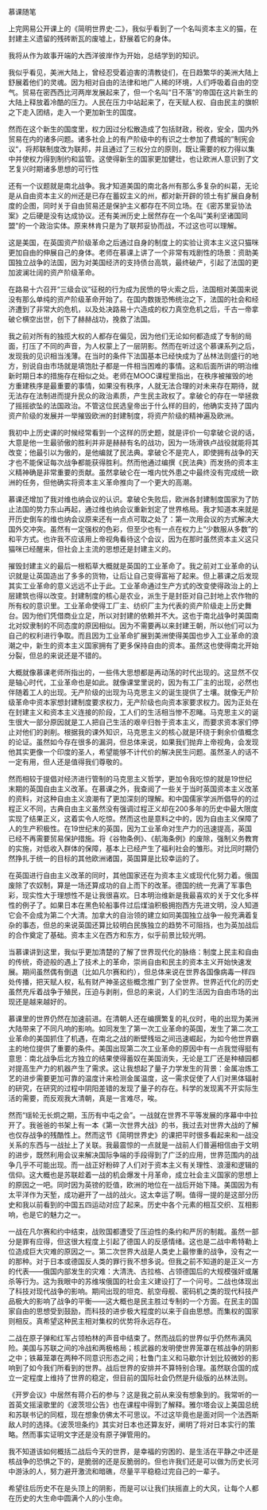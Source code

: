 慕课随笔

上完网易公开课上的《简明世界史·二》，我似乎看到了一个名叫资本主义的猫，在封建主义遗留的残砖断瓦的废墟上，舒展着它的身体。

我将从作为故事开端的大西洋彼岸作为开始，总结学到的知识。

我似乎看见，美洲大陆上，曾经忍受着迫害的清教徒们，在日趋繁华的美洲大陆上舒展着他们的灵魂。因为相对自由的法律和地广人稀的环境，人们呼吸着自由的空气。贸易在密西西比河两岸发展起来了，但一个名叫“日不落”的帝国在这片新生的大陆上释放着冷酷的压力。人民在压力中站起来了，在天赋人权、自由民主的旗帜之下走入团结，走入一个更加新生的国度。

然而在这个新生的国度里，权力因过分松散造成了包括财政，税收，安全，国内外贸易在内的诸多问题。诸多社会上的有产阶级中的有识之士参加了费城的”制宪会议“，将邦联制度改为联邦，并且通过了三权分立的原则，既让需要的权力得以集中并使权力得到制约和监管。这使得新生的国家更加健壮，也让欧洲人意识到了文艺复兴时期诸多思想的可行性

还有一个议题就是南北战争。我才知道美国的南北各州有那么多复杂的纠葛，无论是从自由资本主义的州还是已存在蓄奴主义的州，都对新开辟的领土有扩展自身制度的企图，同时关于自由贸易还是保护主义都存在不同立场。在《密苏里妥协法案》之后硬是没有达成协议。还有美洲历史上居然存在一个名叫”美利坚诸国同盟“的一个政治实体。原来林肯只是为了联邦妥协而战，不过这也可以理解。

这是美国，在英国资产阶级革命之后通过自身的制度上的实验让资本主义这只猫咪更加自由的伸展自己的身体。老师在慕课上讲了一个非常有戏剧性的场景：资助美国独立战争的法国，因为对美国经济的支持债台高筑，最终破产，引起了法国的更加波澜壮阔的资产阶级革命。

在路易十六召开“三级会议”征税的行为成为民愤的导火索之后，法国相对美国来说没有那么单纯的资产阶级革命开始了。在国内数拨恐怖统治之下，法国的社会和经济遭到了非常大的危机，以及处决路易十六造成的权力真空危机之后，千古一帝拿破仑横空出世，创下了赫赫战功，挽救了法国。

我之前对所有的独揽大权的人都存在偏见，因为他们无论如何都造成了专制的局面，打压了不同的声音，为人权蒙上了一层阴影。然而在听过这个慕课系列之后，发现我的见识相当浅薄。在当时的条件下法国基本已经快成为了丛林法则盛行的地方，别说自由市场就是填饱肚子都是一件相当困难的事情。这和后面所讲的明治维新时期日本的措施存在相似之处。老师在MOOC课程里指出，在秩序被摧毁的地方重建秩序是最重要的事情，如果没有秩序，人就无法合理的对未来存在期待，就无法存在法制进而提升民众的政治素质，产生民主政权了。拿破仑的存在一举拯救了摇摇欲坠的法国政治。不管这位民选皇帝出于什么样的目的，他确实支持了国内资产阶级的发展并一举摧毁欧洲的封建制度，将资产阶级的精神遍及欧洲。

我初中上历史课的时候经常看到一个这样的历史题，就是评价一句拿破仑说的话，大意是他一生最骄傲的胜利并非是赫赫有名的战功，因为一场滑铁卢战役就能将其改变；他最引以为傲的，是他编就了民法典。拿破仑不是完人，即使拥有战争的天才也不能保证每次战争都能获得胜利。然而他通过编撰《民法典》而发扬的资本主义精神确是非常重要的贡献。虽然拿破仑在一堆内忧外患之中最终没有完成统一欧洲的任务，但他确实将资本主义革命推向了一个更大的高潮。

慕课还增加了我对维也纳会议的认识。拿破仑失败后，欧洲各封建制度国家为了防止法国的势力东山再起，通过维也纳会议重新划定了世界格局。我才知道本来就是开历史倒车的维也纳会议原来还有一点点可取之处了：第一次用会议的方式解决大国外交冲突。虽然有一定强权的色彩，但至少也有一点在权力上“少数服从多数”的和平方式。也许我不应该用上帝视角看待这个会议，因为在那时虽然资本主义这只猫咪已经醒来，但社会上主流的思想还是封建主义的。

摧毁封建主义的最后一根稻草大概就是英国的工业革命了。我之前对工业革命的认识就是让英国造出了多多的货物，让后让自己变得富裕了起来。但上慕课之后发现其实工业革命的意义远远不止于此。工业革命通过生产方式的改变使得政治上的上层建筑也得以改变。封建制度的核心是农业，派生于是封臣对自己封地上农作物的所有权的意识里。工业革命使得工厂主、纺织厂主为代表的资产阶级走上历史舞台。因为他们凭借商业立足，所以对封建的依赖并不大。这也于南北战争时美国南北对奴隶制的不同态度的原因相似。因为不需要再以来封建王朝，所以他们可以为自己的权利进行争取。而且因为工业革命扩展到美洲使得美国也步入工业革命的浪潮之中，新生的资本主义国家拥有了更多保持自由的资本。虽然这也使得南北开始分裂，但总的来说还是不错的。

大概就像慕课老师所指出的，一些伟大思想都是再动荡的时代出现的。这显然不仅是轴心时代，工业革命也是如此。就像课堂里说的，因为有工厂主的出现，必然也伴随着工人的出现。无产阶级的出现为马克思主义的诞生提供了土壤。就像无产阶级革命中资本家想封建制度要求权力，无产阶级也向资本家要求权力。因为正处在在封建主义和资本主义连接的阶段，工人们的生活相当惨不忍睹。马克思主义的诞生很大一部分原因就是工人把自己生活的艰辛归咎于资本主义，而要求资本家们停止对他们的剥削。根据我的课外知识，马克思主义的核心就是环绕于剩余价值概念的论证。虽然如今存在很多的漏洞，但总体来说，如果我们抛弃上帝视角，会发现他其实更像一个印度的圣人，希望能够不计代价的解决民生问题。虽然圣人的话不一定有用，但人还是值得我们尊敬的。

然而相较于提倡对经济进行管制的马克思主义哲学，更加令我吃惊的就是19世纪末期的英国自由主义改革。在慕课之外，我查阅了一些关于当时英国资本主义改革的资料，对这种自由主义浪潮有了更加深刻的理解。和中国儒家学派所倡导的的过程正义不同，古典自由主义虽然没有强调过程正义却在200多年的历史中最大限度实现了结果正义，这着实令人吃惊。然而这也是意料之中的，因为自由主义保障了人的生产积极性。在19世纪末的英国，因为工业革命对生产力的迅速提高，英国已经不再需要贸易保护措施。将《谷物条例》、《航海条例》的废除，强制义务教育的实施，对低收入群体的保障，基本上已经产生了福利社会的雏形。对比同时期仍然挣扎于统一的目标的其他欧洲诸国，英国算是比较幸运的了。

在英国进行自由主义改革的同时，其他国家还在为资本主义或现代化努力着。俄国废除了农奴制，算是一场还算成功的自上而下的改革。德国的统一充满了军事色彩，现实性大于理想性不是让我很喜欢。日本明治维新是我最喜欢的关于文化多样性的例子了。如果日本在黑色轮船事件过后煤油积极拥抱西方先进文明，没人知道它会不会成为第二个大清。加拿大的自治领的建立如同美国独立战争一般充满着复杂的事态，但总的来说英国还算比较明白民族独立的趋势不可阻挡，也为英加战后的合作奠定了基础。资本主义在西方和东方，似乎前景比较光明。

当慕课讲到这里，我似乎更加清楚的了解了世界现代化的脉络：制度上民主和自由的传统，奇迹般的遇上了技术上的革命，崇尚自由和民主的资本主义开始快速发展。期间虽然偶有倒退（比如凡尔赛和约），但总体来说在世界各国像病毒一样四处传播，把天赋人权，私有财产神圣这些概念推广到了全世界。世界近代化的历史虽然充斥着战争于殖民，压迫与剥削，但总的来说，人们的生活因为自由市场的出现还是越来越好的。

慕课里的世界仍然在加速前进。在清朝人还在编撰繁复的礼仪时，电的出现为美洲大陆带来了不同凡响的影响。如同发生了第一次工业革命的英国，发生了第二次工业革命的美国抓住了机遇，在南北之战的断壁残垣之间迅速崛起，为如今他世界霸主的地位提供了重要的条件。美国出现第二次工业革命的原因中有一点我觉得挺有意思：南北战争后北方独立的结果使得蓄奴在美国消失，无论是工厂还是种植园都对提高生产力的机器产生了需求。这让我想起了量子力学发生的背景：金属冶炼工艺的进步需要更加可靠的温度计来检测金属温度，这一需求促使了人们对黑体辐射的研究，在研究的过程中阴阳差错的发现了量子的存在。科学的发现离不开实际生活的需要，而反观我大清朝，真是一言难尽，唉。

然而“瑶轮无长炯之期，玉历有中屯之会”。一战就在世界不平等发展的序幕中中拉开了。我爸爸的书架上有一本《第一次世界大战》的书，我过去对世界大战的了解也仅存战争的残酷性上。然而这节《简明世界史》的课把平时很多看起来和一战没关系的东西与一战扯上了关联。我最震惊的一点就是一战前人们普遍相信由于文明的进步，既然利用会议来解决国际争端的手段得到了广泛的应用，世界范围内的战争几乎不可能出现。而一战正好粉碎了人们对于资本主义有关理性、浪漫和逻辑的信仰。这大概也是苏联趁着一战的机会爆发十月革命，成立社会主义国家的思想上的原因之一吧。同时因为英镑的贬值，欧洲的地位在一战后开始下降。美国因为有太平洋作为天堑，成功避开了一战的战火。这太幸运了啊。值得一提的是这部分历史和我以前看到的中国五四运动对应了起来。历史中各个元素的相互交织、互相影响，也是它的魅力之一。

一战在凡尔赛和约中结束，战败国都遭受了压迫性的条约和严厉的制裁。虽然一部分是罪有应得，但这很大程度上引起了德国人的反感情绪。这也是二战中希特勒上位造成巨大灾难的原因之一。第二次世界大战是人类史上最惨重的战争，没有之一的那种。对于日本或德国反人类的罪行我不想多说。但我之前不知道的是正义一方的代表——俄国内部发生的灾难：大清洗、古拉格、占领德国后的大规模强奸或屠杀等行为。这为我眼中的苏维埃俄国的社会主义建设打了一个问号。二战也体现出了科技对现代战争的影响。期间出现的坦克、航空母舰、密码机之类的现代科技产品极大的影响了战争的平衡——这大概也是民主胜过专制的一个方面。在民主的国家自由的思想受到鼓励，而科技的进步极大程度的以来于自由思想。而集权的国家则相反。真希望这种民主相对集权的优势将永远存在。

二战在原子弹和红军占领柏林的声音中结束了。然而战后的世界似乎仍然布满风险。美国与苏联之间的冷战和两极格局；核武器的发明使世界笼罩在核战争的阴影之中；铁幕笼罩在两种不同意识形态之间；杜鲁门主义和马歇尔计划比较微妙的影响到了如今我们所看到的世界。战后世界的安排并不算特别合理。虽然联合国的成立一定程度上维持了世界的稳定，但目前的国际社会仍然是升级版的丛林法则。

《开罗会议》中居然有蒋介石的参与？这是我之前从来没有想象到的。我常听的一首英文摇滚歌里的《波茨坦公告》也在课程中得到了解释。雅尔塔会议上美国总统和苏联书记的同框，现在想象仿佛太不可思议。不过这毕竟也是面对同一个法西斯敌人时的选择。《波茨坦条约》其实对日本也还算友好，阐明了将对日本实行的策略。然而事实证明文字还是没有原子弹管用的。

我不知道该如何概括二战后今天的世界，是幸福的穷困的、是生活在平静之中还是核战争的恐惧之下的，是脆弱的还是反脆弱的。但也许我们还是可以做为历史长河中游泳的人，努力避开激流和暗礁，尽量平平稳稳过完自己的一辈子。

希望往后历史不在是头顶上的阴影，而是可以让我们扶摇直上的大风，让每个人都在历史的大生命中圆满个人的小生命。